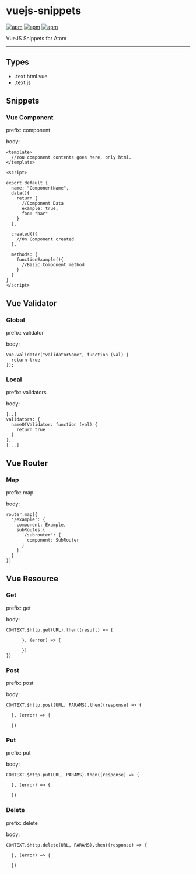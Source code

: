 # vuejs-snippets

[![apm](https://img.shields.io/apm/dm/vuejs-snippets.svg)](https://atom.io/packages/vuejs-snippets)
[![apm](https://img.shields.io/apm/l/vuejs-snippets.svg?maxAge=2592000)](https://atom.io/packages/vuejs-snippets)
[![apm](https://img.shields.io/apm/v/vuejs-snippets.svg?maxAge=2592000)](https://atom.io/packages/vuejs-snippets)

VueJS Snippets for Atom

---

## Types

- .text.html.vue
- .text.js


## Snippets


### Vue Component

prefix: component

body:
  ```
  <template>
    //You component contents goes here, only html.
  </template>

  <script>

  export default {
    name: "ComponentName",
    data(){
      return {
        //Component Data
        example: true,
        foo: "bar"
      }
    },

    created(){
      //On Component created
    },

    methods: {
      functionExample(){
        //Basic Component method
      }
    }
  }
  </script>
  ```

## Vue Validator

### Global
  prefix: validator

  body:
  ```
  Vue.validator("validatorName", function (val) {
    return true
  });
  ```

### Local

  prefix: validators

  body:

  ```
  [..]
  validators: {
    nameOfValidator: function (val) {
      return true
    }
  },
  [...]
  ```  

## Vue Router

### Map

  prefix: map

  body:

  ```  
  router.map({
    '/example': {
      component: Example,
      subRoutes:{
        '/subrouter': {
          component: SubRouter
        }
      }
    }
  })
  ```

## Vue Resource

### Get

  prefix: get

  body:

  ```  
  CONTEXT.$http.get(URL).then((result) => {

		}, (error) => {

		})
  })
  ```

### Post

  prefix: post

  body:

  ```
  CONTEXT.$http.post(URL, PARAMS).then((response) => {

	}, (error) => {

	})
  ```

### Put

  prefix: put

  body:

  ```
  CONTEXT.$http.put(URL, PARAMS).then((response) => {

	}, (error) => {

	})
  ```

### Delete

  prefix: delete

  body:

  ```
  CONTEXT.$http.delete(URL, PARAMS).then((response) => {

	}, (error) => {

	})
  ```
